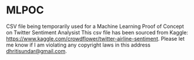 # MLPOC
CSV file being temporarily used for a Machine Learning Proof of Concept on Twitter Sentiment Analysist
This csv file has been sourced from Kaggle: https://www.kaggle.com/crowdflower/twitter-airline-sentiment. 
Please let me know if I am violating any copyright laws in this address dhritisundar@gmail.com.

